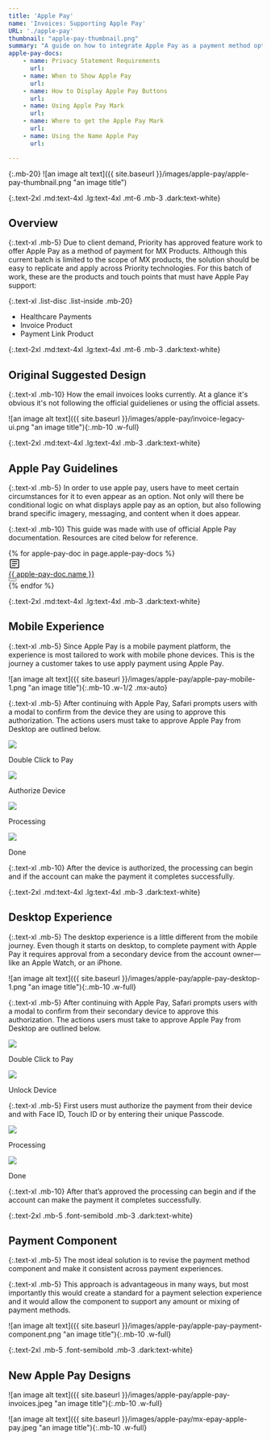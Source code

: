 ```yaml
---
title: 'Apple Pay'
name: 'Invoices: Supporting Apple Pay'
URL: './apple-pay'
thumbnail: "apple-pay-thumbnail.png"
summary: "A guide on how to integrate Apple Pay as a payment method option for users within existing Priority products. Additionally, this guide outlines in detail, how and when to use Apple Pay in accordance to official guidelines from Apple."
apple-pay-docs:
    - name: Privacy Statement Requirements
      url: 
    - name: When to Show Apple Pay
      url:
    - name: How to Display Apple Pay Buttons
      url:
    - name: Using Apple Pay Mark
      url: 
    - name: Where to get the Apple Pay Mark
      url:
    - name: Using the Name Apple Pay
      url:       

---
```


{:.mb-20}
![an image alt text]({{ site.baseurl }}/images/apple-pay/apple-pay-thumbnail.png "an image title")

{:.text-2xl .md:text-4xl .lg:text-4xl .mt-6 .mb-3 .dark:text-white}
## Overview

{:.text-xl .mb-5}
Due to client demand, Priority has approved feature work to offer Apple Pay as a method of payment for MX Products. Although this current batch is limited to the scope of MX products, the solution should be easy to replicate and apply across Priority technologies.
For this batch of work, these are the products and touch points that must have Apple Pay support:

{:.text-xl .list-disc .list-inside .mb-20}
* Healthcare Payments
* Invoice Product
* Payment Link Product

{:.text-2xl .md:text-4xl .lg:text-4xl .mt-6 .mb-3 .dark:text-white}
## Original Suggested Design

{:.text-xl .mb-10}
How the email invoices looks currently. At a glance it's obvious it's not following the official guidelienes or using the official assets.

![an image alt text]({{ site.baseurl }}/images/apple-pay/invoice-legacy-ui.png "an image title"){:.mb-10 .w-full}

{:.text-2xl .md:text-4xl .lg:text-4xl .mb-3 .dark:text-white}
## Apple Pay Guidelines

{:.text-xl .mb-5}
In order to use apple pay, users have to meet certain circumstances for it to even appear as an option. Not only will there be conditional logic on what displays apple pay as an option, but also following brand specific imagery, messaging, and content when it does appear.

{:.text-xl .mb-10}
This guide was made with use of official Apple Pay documentation. Resources are cited below for reference.

<div class="flex flex-col mb-20">
{% for apple-pay-doc in page.apple-pay-docs %}
    <a href="{{ written-comm.URL }}" class="flex flex-row gap-4 py-3 px-8 border-y border-t-0 border-base-200 dark:border-base-100 hover:bg-zinc-100 hover:dark:bg-zinc-800 transition">
        <div class="basis-1 self-center">
            <svg class="fill-zinc-500 mx-auto" xmlns="http://www.w3.org/2000/svg" height="24"
                viewBox="0 -960 960 960" width="24"><path d="M277-279h275v-60H277v60Zm0-171h406v-60H277v60Zm0-171h406v-60H277v60Zm-97 501q-24 0-42-18t-18-42v-600q0-24 18-42t42-18h600q24 0 42 18t18 42v600q0 24-18 42t-42 18H180Zm0-60h600v-600H180v600Zm0-600v600-600Z"/></svg>
        </div>
        <div class="basis-full self-center">{{ apple-pay-doc.name }}</div>
        <div class="basis-1 self-center">
            <button class="btn btn-square btn-ghost mx-auto hover:bg-transparent">
                <svg class="h-6 w-6 fill-blue-500 dark:fill-blue-300" xmlns="http://www.w3.org/2000/svg"
                    viewBox="0 -960 960 960"><path d="M530-481 332-679l43-43 241 241-241 241-43-43 198-198Z" /></svg>
            </button>
        </div>
    </a>
{% endfor %}
</div>


{:.text-2xl .md:text-4xl .lg:text-4xl .mb-3 .dark:text-white}
## Mobile Experience

{:.text-xl .mb-5}
Since Apple Pay is a mobile payment platform, the experience is most tailored to work with mobile phone devices. This is the journey a customer takes to use apply payment using Apple Pay.

![an image alt text]({{ site.baseurl }}/images/apple-pay/apple-pay-mobile-1.png "an image title"){:.mb-10 .w-1/2 .mx-auto}

{:.text-xl .mb-5}
After continuing with Apple Pay, Safari prompts users with a modal to confirm from the device they are using to approve this authorization. The actions users must take to approve Apple Pay from Desktop are outlined below.

<div class="grid grid-cols-12 gap-4 mb-10">
    <div class="col-span-12 md:col-span-6">
        <img class="mb-3" src="{{ site.baseurl }}/images/apple-pay/apple-pay-mobile-2.png">
        <p class="text-md italic text-center">Double Click to Pay</p>
    </div>
    <div class="col-span-12 md:col-span-6">
        <img class="mb-3" src="{{ site.baseurl }}/images/apple-pay/apple-pay-mobile-3.png">
        <p class="text-md italic text-center">Authorize Device</p>
    </div>
</div>

<div class="grid grid-cols-12 gap-4 mb-10">
    <div class="col-span-12 md:col-span-6">
        <img class="mb-3" src="{{ site.baseurl }}/images/apple-pay/apple-pay-mobile-3.png">
        <p class="text-md italic text-center">Processing</p>
    </div>
    <div class="col-span-12 md:col-span-6">
        <img class="mb-3" src="{{ site.baseurl }}/images/apple-pay/apple-pay-mobile-4.png">
        <p class="text-md italic text-center">Done</p>
    </div>
</div>

{:.text-xl .mb-10}
After the device is authorized, the processing can begin and if the account can make the payment it completes successfully.

{:.text-2xl .md:text-4xl .lg:text-4xl .mb-3 .dark:text-white}
## Desktop Experience

{:.text-xl .mb-5}
The desktop experience is a little different from the mobile journey. Even though it starts on desktop, to complete payment with Apple Pay it requires approval from a secondary device from the account owner—like an Apple Watch, or an iPhone.

![an image alt text]({{ site.baseurl }}/images/apple-pay/apple-pay-desktop-1.png "an image title"){:.mb-10 .w-full}

{:.text-xl .mb-5}
After continuing with Apple Pay, Safari prompts users with a modal to confirm from their secondary device to approve this authorization. The actions users must take to approve Apple Pay from Desktop are outlined below.

<div class="grid grid-cols-12 gap-4 mb-10">
    <div class="col-span-12 md:col-span-6">
        <img class="mb-3" src="{{ site.baseurl }}/images/apple-pay/apple-pay-desktop-2.png">
        <p class="text-md italic text-center">Double Click to Pay</p>
    </div>
    <div class="col-span-12 md:col-span-6">
        <img class="mb-3" src="{{ site.baseurl }}/images/apple-pay/apple-pay-desktop-3.png">
        <p class="text-md italic text-center">Unlock Device</p>
    </div>
</div>

{:.text-xl .mb-5}
First users must authorize the payment from their device and with Face ID, Touch ID or by entering their unique Passcode.

<div class="grid grid-cols-12 gap-4 mb-10">
    <div class="col-span-12 md:col-span-6">
        <img class="mb-3" src="{{ site.baseurl }}/images/apple-pay/apple-pay-desktop-4.png">
        <p class="text-md italic text-center">Processing</p>
    </div>
    <div class="col-span-12 md:col-span-6">
        <img class="mb-3" src="{{ site.baseurl }}/images/apple-pay/apple-pay-desktop-5.png">
        <p class="text-md italic text-center">Done</p>
    </div>
</div>

{:.text-xl .mb-10}
After that’s approved the processing can begin and if the account can make the payment it completes successfully.

{:.text-2xl .mb-5 .font-semibold .mb-3 .dark:text-white}
## Payment Component

{:.text-xl .mb-5}
The most ideal solution is to revise the payment method component and make it consistent across payment experiences.

{:.text-xl .mb-5}
This approach is advantageous in many ways, but most importantly this would create a standard for a payment selection experience and it would allow the component to support any amount or mixing of payment methods.

![an image alt text]({{ site.baseurl }}/images/apple-pay/apple-pay-payment-component.png "an image title"){:.mb-10 .w-full}

{:.text-2xl .mb-5 .font-semibold .mb-3 .dark:text-white}
## New Apple Pay Designs

![an image alt text]({{ site.baseurl }}/images/apple-pay/apple-pay-invoices.jpeg "an image title"){:.mb-10 .w-full}

![an image alt text]({{ site.baseurl }}/images/apple-pay/mx-epay-apple-pay.jpeg "an image title"){:.mb-10 .w-full}